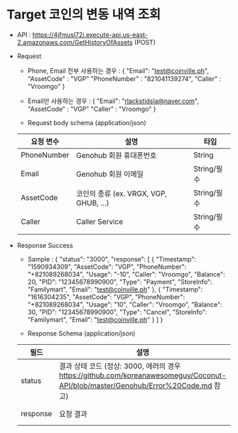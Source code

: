 
# Target 코인의 변동 내역 조회  


- API : https://4jfmusl72i.execute-api.us-east-2.amazonaws.com/GetHistoryOfAssets (POST)


- Request

  * Phone, Email 전부 사용하는 경우 : 
  { 
     "Email": "test@coinville.ph", 
     "AssetCode" : "VGP"
     "PhoneNumber" : "821041139274", 
     "Caller" : "Vroomgo"
  }
  
  * Email만 사용하는 경우 : 
  { 
     "Email": "rlackstjdsla@naver.com", 
     "AssetCode" : "VGP"
     "Caller" : "Vroomgo"
  }
  
  * Request body schema (application/json)
  
  요청 변수 | 설명 | 타입
  ------------ | ------------- | -------------
  PhoneNumber | Genohub 회원 휴대폰번호 | String
  Email | Genohub 회원 이메일 | String/필수
  AssetCode | 코인의 종류 (ex. VRGX, VGP, GHUB, ...) | String/필수
  Caller | Caller Service | String/필수
  
- Response Success

  * Sample : 
{
    "status": "3000",
    "response": [
        {
            "Timestamp": "1590934309",
            "AssetCode": "VGP",
            "PhoneNumber": "+821089268034",
            "Usage": "-10",
            "Caller": "Vroomgo",
            "Balance": 20,
            "PID": "12345678990900",
            "Type": "Payment",
            "StoreInfo": "Familymart",
            "Email": "test@coinville.ph"
        },
        {
            "Timestamp": "1616304235",
            "AssetCode": "VGP",
            "PhoneNumber": "+821089268034",
            "Usage": "10",
            "Caller": "Vroomgo",
            "Balance": 30,
            "PID": "12345678990900",
            "Type": "Cancel",
            "StoreInfo": "Familymart",
            "Email": "test@coinville.ph"
        }
    ]
}
  
  * Response Schema (application/json)

  필드 | 설명 | 타입
  ------------ | ------------- | -------------
  status | 결과 상태 코드 (정상: 3000, 에러의 경우 https://github.com/koreanawesomeguy/Coconut-API/blob/master/Genohub/Error%20Code.md 참고) | String/필수
  response | 요청 결과 | Array,String/필수